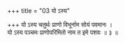 +++
title = "03 यो ऽस्य"

+++
यो ऽस्य चतुर्थः प्राणो विभूर्नाम सोयं पवमानः ।  
यो ऽस्य पञ्चमः प्राणोपरिमितो नाम त इमे पशवः ॥ ३ ॥